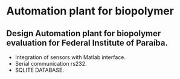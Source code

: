 # Automation plant for biopolymer
## Design Automation plant for biopolymer evaluation for Federal Institute of Paraíba.
- Integration of sensors with Matlab interface.
- Serial communication rs232.
- SQLITE DATABASE.
